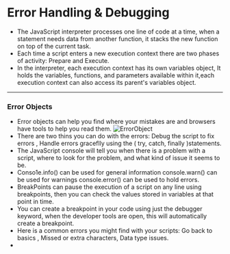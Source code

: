 # Error Handling & Debugging
* The JavaScript interpreter processes one line of code at a time, when a statement needs data from another function, it stacks the new function on top of the current task.
* Each time a script enters a new execution context there are two phases of activity: Prepare and Execute.
* In the interpreter, each execution context has its own variables object, It holds the variables, functions, and parameters available within it,each execution context can also access its parent's variables object. 
<hr>

### Error Objects
* Error objects can help you find where your mistakes are and browsers have tools to help you read them. 
![ErrorObject](https://serving.photos.photobox.com/3947121759503a5ba7e6b338ee6628b0d064a713f731c45780f342f94090489b0de88d1c.jpg)
* There are two thins you can do with the errors: Debug the script to fix errors , Handle errors graceflly using the ( try, catch, finally )statements. 
* The JavaScript console will tell you when there is a problem with a script, where to look for the problem, and what kind of issue it seems to be. 
* Conso1e.info() can be used for general information console.warn() can be used for warnings console.error() can be used to hold errors.
* BreakPoints can pause the execution of a script on any line using breakpoints, then you can check the values stored in variables at that point in time.
* You can create a breakpoint in your code using just the debugger keyword, when the developer tools are open, this will automatically create a breakpoint.
* Here is a common errors you might find with your scripts: Go back to basics , Missed or extra characters, Data type issues.
*  